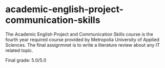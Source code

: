 # academic-english-project-communication-skills
The Academic English Project and Communication Skills course is the fourth year required course provided by Metropolia University of Applied Sciences. The final assignmnet is to write a literature review about any IT related topic.<br>

Final grade: 5.0/5.0
